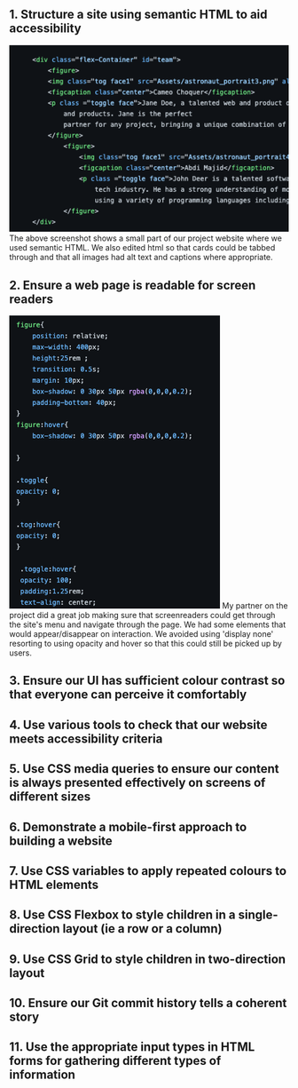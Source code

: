 ## 1. Structure a site using semantic HTML to aid accessibility
![screenshot_accessibility][semantic_html]
The above screenshot shows a small part of our project website where we used semantic HTML. We also edited html so that cards could be tabbed through and that all images had alt text and captions where appropriate.
## 2. Ensure a web page is readable for screen readers
![screenshot_screenreader](screen_reader.png)
My partner on the project did a great job making sure that screenreaders could get through the site's menu and navigate through the page. We had some elements that would appear/disappear on interaction. We avoided using 'display none' resorting to using opacity and hover so that this could still be picked up by users. 
## 3. Ensure our UI has sufficient colour contrast so that everyone can perceive it comfortably

## 4. Use various tools to check that our website meets accessibility criteria

## 5. Use CSS media queries to ensure our content is always presented effectively on screens of different sizes

## 6. Demonstrate a mobile-first approach to building a website

## 7. Use CSS variables to apply repeated colours to HTML elements

## 8. Use CSS Flexbox to style children in a single-direction layout (ie a row or a column)

## 9. Use CSS Grid to style children in two-direction layout

## 10. Ensure our Git commit history tells a coherent story

## 11. Use the appropriate input types in HTML forms for gathering different types of information


[semantic_html]: semanticHTML.png